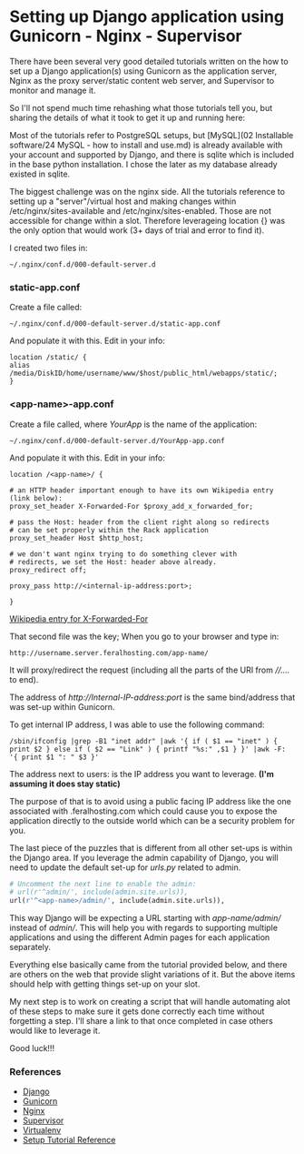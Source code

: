 # Setting up Django application using Gunicorn - Nginx - Supervisor

        
There have been several very good detailed tutorials written on the how to set up a Django application(s) using Gunicorn as the application server, Nginx as the proxy server/static content web server, and Supervisor to monitor and manage it.

So I'll not spend much time rehashing what those tutorials tell you, but sharing the details of what it took to get it up and running here:

Most of the tutorials refer to PostgreSQL setups, but [MySQL](02 Installable software/24 MySQL - how to install and use.md) is already available with your account and supported by Django, and there is sqlite which is included in the base python installation. I chose the later as my database already existed in sqlite.

The biggest challenge was on the nginx side. All the tutorials reference to setting up a "server"/virtual host and making changes within /etc/nginx/sites-available and /etc/nginx/sites-enabled. Those are not accessible for change within a slot. Therefore leverageing location {} was the only option that would work (3+ days of trial and error to find it).

I created two files in:

```shell
~/.nginx/conf.d/000-default-server.d
```

### static-app.conf
Create a file called:

```shell
~/.nginx/conf.d/000-default-server.d/static-app.conf
```

And populate it with this. Edit in your info:

```nginx
location /static/ {
alias /media/DiskID/home/username/www/$host/public_html/webapps/static/;
}
```

### \<app-name\>-app.conf

Create a file called, where *YourApp* is the name of the application:

```shell
~/.nginx/conf.d/000-default-server.d/YourApp-app.conf
```

And populate it with this. Edit in your info:

```nginx
location /<app-name>/ {

# an HTTP header important enough to have its own Wikipedia entry (link below):
proxy_set_header X-Forwarded-For $proxy_add_x_forwarded_for;

# pass the Host: header from the client right along so redirects
# can be set properly within the Rack application
proxy_set_header Host $http_host;

# we don't want nginx trying to do something clever with
# redirects, we set the Host: header above already.
proxy_redirect off;

proxy_pass http://<internal-ip-address:port>;

}
```
[Wikipedia entry for X-Forwarded-For](http://en.wikipedia.org/wiki/X-Forwarded-For)

That second file was the key; When you go to your browser and type in:

`http://username.server.feralhosting.com/app-name/`

It will proxy/redirect the request (including all the parts of the URI from */<app-name>/....* to end).

The address of *http://Internal-IP-address:port* is the same bind/address that was set-up within Gunicorn.

To get internal IP address, I was able to use the following command:

```shell
/sbin/ifconfig |grep -B1 "inet addr" |awk '{ if ( $1 == "inet" ) { print $2 } else if ( $2 == "Link" ) { printf "%s:" ,$1 } }' |awk -F: '{ print $1 ": " $3 }'
```

The address next to users: is the IP address you want to leverage. **(I'm assuming it does stay static)**

The purpose of that is to avoid using a public facing IP address like the one associated with <slot>.feralhosting.com which could cause you to expose the application directly to the outside world which can be a security problem for you.

The last piece of the puzzles that is different from all other set-ups is within the Django area. If you leverage the admin capability of Django, you will need to update the default set-up for *urls.py* related to admin.

```python
# Uncomment the next line to enable the admin:
# url(r'^admin/', include(admin.site.urls)),
url(r'^<app-name>/admin/', include(admin.site.urls)),
```

This way Django will be expecting a URL starting with *app-name/admin/* instead of *admin/*. This will help you with regards to supporting multiple applications and using the different Admin pages for each application separately. 

Everything else basically came from the tutorial provided below, and there are others on the web that provide slight variations of it. But the above items should help with getting things set-up on your slot. 

My next step is to work on creating a script that will handle automating alot of these steps to make sure it gets done correctly each time without forgetting a step. I'll share a link to that once completed in case others would like to leverage it.

Good luck!!!

### References
- [Django](https://www.djangoproject.com/)
- [Gunicorn](http://gunicorn.org/)
- [Nginx](http://nginx.org/)
- [Supervisor](http://supervisord.org/)
- [Virtualenv](http://www.virtualenv.org/en/latest/)
- [Setup Tutorial Reference](http://michal.karzynski.pl/blog/2013/06/09/django-nginx-gunicorn-virtualenv-supervisor/)
